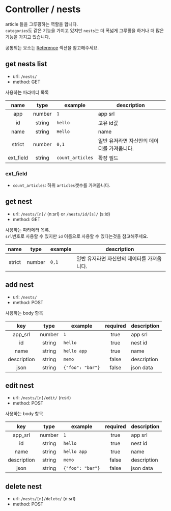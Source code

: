 # Controller / nests

article 들을 그루핑하는 역할을 합니다.  
`categories`도 같은 기능을 가지고 있지만 `nests`는 더 폭넓게 그루핑을 하거나 더 많은 기능을 가지고 있습니다.

공통되는 요소는 [Reference](https://github.com/redgoose-dev/goose-api/tree/master/controller#reference) 섹션을 참고해주세요.


## get nests list

- url: `/nests/`
- method: GET

사용하는 파라메터 목록

| name | type | example | description |
|:----:|:----:|---------|-------------|
| app | number | `1` | app srl |
| id | string | `hello` | 고유 id값 |
| name | string | `Hello` | name |
| strict | number | `0,1` | 일반 유저라면 자신만의 데이터를 가져옵니다. |
| ext_field | string | `count_articles` | 확장 필드 |

### ext_field
- `count_articles`: 하위 `articles`갯수를 가져옵니다.


## get nest

- url: `/nests/[n]/` (n:srl) or `/nests/id/[s]/` (s:id)
- method: GET

사용하는 파라메터 목록.  
`srl`번호로 사용할 수 있지만 `id` 이름으로 사용할 수 있다는것을 참고해주세요.

| name | type | example | description |
|:----:|:----:|---------|-------------|
| strict | number | `0,1` | 일반 유저라면 자신만의 데이터를 가져옵니다. |


## add nest

- url: `/nests/`
- method: POST

사용하는 body 항목

| key | type | example | required | description |
|:---:|:----:|---------|:--------:|-------------|
| app_srl | number | `1` | true | app srl |
| id | string | `hello` | true | nest id |
| name | string | `hello app` | true | name |
| description | string | `memo` | false | description |
| json | string | `{"foo": "bar"}` | false | json data |


## edit nest

- url: `/nests/[n]/edit/` (n:srl)
- method: POST

사용하는 body 항목

| key | type | example | required | description |
|:---:|:----:|---------|:--------:|-------------|
| app_srl | number | `1` | true | app srl |
| id | string | `hello` | true | nest id |
| name | string | `hello app` | true | name |
| description | string | `memo` | false | description |
| json | string | `{"foo": "bar"}` | false | json data |


## delete nest

- url: `/nests/[n]/delete/` (n:srl)
- method: POST

